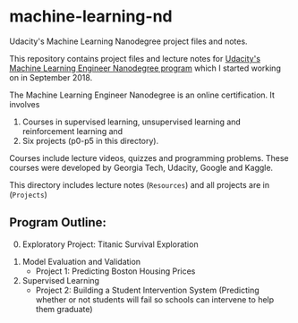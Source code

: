 # machine-learning-nd

Udacity's Machine Learning Nanodegree project files and notes.

This repository contains project files and lecture notes for [Udacity's Machine Learning Engineer Nanodegree program](https://www.udacity.com/course/machine-learning-engineer-nanodegree--nd009) which I started working on in September 2018.

The Machine Learning Engineer Nanodegree is an online certification. It involves

1. Courses in supervised learning, unsupervised learning and reinforcement learning and
2. Six projects (p0-p5 in this directory).

Courses include lecture videos, quizzes and programming problems. These courses were developed by Georgia Tech, Udacity, Google and Kaggle.

This directory includes lecture notes (`Resources`) and all projects are in (`Projects`)


## Program Outline:

0) Exploratory Project: Titanic Survival Exploration

1. Model Evaluation and Validation
	- Project 1: Predicting Boston Housing Prices
2. Supervised Learning
	- Project 2: Building a Student Intervention System (Predicting whether or not students will fail so schools can intervene to help them graduate)
